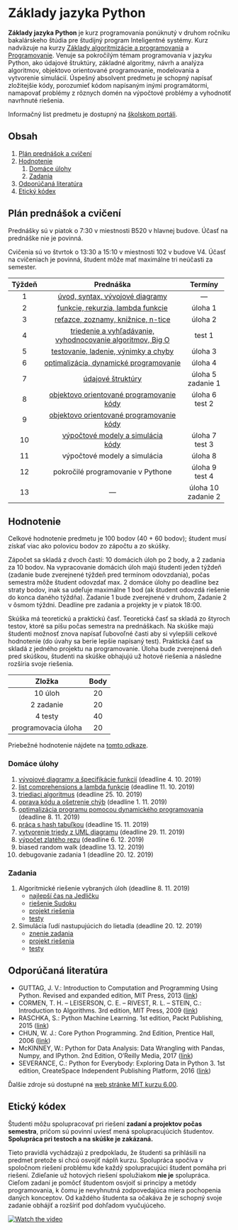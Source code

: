 # Základy jazyka Python

**Základy jazyka Python** je kurz programovania ponúknutý v druhom ročníku bakalárskeho štúdia pre študijný program Inteligentné systémy. Kurz nadväzuje na kurzy [Základy algoritmizácie a programovania](https://kurzy.kpi.fei.tuke.sk/zap/) a [Programovanie](https://kurzy.kpi.fei.tuke.sk/pvjc/). Venuje sa pokročilým témam programovania v jazyku Python, ako údajové štruktúry, základné algoritmy, návrh a analýza algoritmov, objektovo orientované programovanie, modelovania a vytvorenie simulácií. Úspešný absolvent predmetu je schopný napísať zložitejšie kódy, porozumieť kódom napísaným inými programátormi, namapovať problémy z rôznych domén na výpočtové problémy a vyhodnotiť navrhnuté riešenia.

Informačný list predmetu je dostupný na [školskom portáli](https://maisportal.tuke.sk/portal/studijneProgramy.mais).

## Obsah
1. [Plán prednášok a cvičení](#plan)
2. [Hodnotenie](#grading)
    1. [Domáce úlohy](#homeworks)
    2. [Zadania](#assignments)
    <!--3. [Skúška](#exam)-->
3. [Odporúčaná literatúra](#textbooks)
4. [Etický kódex](#collaboration)

## Plán prednášok a cvičení <a name="plan"></a>

Prednášky sú v piatok o 7:30 v miestnosti B520 v hlavnej budove. Účasť na prednáške nie je povinná.

Cvičenia sú vo štvrtok o 13:30 a 15:10 v miestnosti 102 v budove V4. Účasť na cvičeniach je povinná, študent môže mať maximálne tri neúčasti za semester.

| Týždeň |                            Prednáška                          |            Termíny            |
|:------:|:-------------------------------------------------------------:|:-----------------------------:|
| 1      |                 [úvod, syntax, vývojové diagramy](lectures/Lecture-01.pdf)               |               —               |
| 2      |                [funkcie, rekurzia, lambda funkcie](lectures/Lecture-02.pdf)              |            úloha 1            |
| 3      |               [reťazce, zoznamy, knižnice, n-tice](lectures/Lecture-03.pdf)              |            úloha 2            |
| 4      | [triedenie a vyhľadávanie,<br>vyhodnocovanie algoritmov, Big O](lectures/Lecture-04.pdf) |  	       test 1            |
| 5      |              [testovanie, ladenie, výnimky a chyby](lectures/Lecture-05.pdf)             |            úloha 3            |
| 6      |             [optimalizácia, dynamické programovanie](lectures/Lecture-06.pdf)            |            úloha 4            |
| 7      |                        [údajové štruktúry](lectures/Lecture-07.pdf)                      |       úloha 5<br>zadanie 1    |
| 8      |           [objektovo orientované programovanie](lectures/Lecture-08.pdf)<br>[kódy](lectures/l8+9_codes.zip)         |        úloha 6<br>test 2      |
| 9      |           [objektovo orientované programovanie](lectures/Lecture-09.pdf)<br>[kódy](lectures/l8+9_codes.zip)         |                        |
| 10     |             [výpočtové modely a simulácia](lectures/Lecture-10.pdf)<br>[kódy](lectures/l10_codes.zip)          |        úloha 7<br>test 3            |
| 11     |                  výpočtové modely a simulácia                 |            úloha 8            |
| 12     |               pokročilé programovanie v Pythone               |      úloha 9<br>test 4        |
| 13     |                                —                              |     úloha 10<br>zadanie 2     |

## Hodnotenie <a name="grading"></a>

Celkové hodnotenie predmetu je 100 bodov (40 + 60 bodov); študent musí získať viac ako polovicu bodov zo zápočtu a zo skúšky.

Zápočet sa skladá z dvoch častí: 10 domácich úloh po 2 body, a 2 zadania za 10 bodov. Na vypracovanie domácich úloh majú študenti jeden týždeň (zadanie bude zverejnené týždeň pred termínom odovzdania), počas semestra môže študent odovzdať max. 2 domáce úlohy po deadline bez straty bodov, inak sa udeľuje maximálne 1 bod (ak študent odovzdá riešenie do konca daného týždňa). Zadanie 1 bude zverejnené v druhom, Zadanie 2 v ôsmom týždni. Deadline pre zadania a projekty je v piatok 18:00.

Skúška má teoretickú a praktickú časť. Teoretická časť sa skladá zo štyroch testov, ktoré sa píšu počas semestra na prednáškach. Na skúške majú študenti možnosť znova napísať ľubovoľné časti aby si vylepšili celkové hodnotenie (do úvahy sa berie lepšie napísaný test). Praktická časť sa skladá z jedného projektu na programovanie. Úloha bude zverejnená deň pred skúškou, študenti na skúške obhajujú už hotové riešenia a následne rozšíria svoje riešenia.

|        Zložka       | Body |
|:-------------------:|:----:|
|       10 úloh       |  20  |
|      2 zadanie      |  20  |
|       4 testy       |  40  |
| programovacia úloha |  20  |

Priebežné hodnotenie nájdete na [tomto odkaze](https://docs.google.com/spreadsheets/d/1F9FnxOkWjlYYmLJ2lfxC_gJKn2AYVrF0WEWHaI7Ddl4/edit?usp=sharing).

### Domáce úlohy <a name="homeworks"></a>
1. [vývojové diagramy a špecifikácie funkcií](assignments/homeworks.md#h1) (deadline 4. 10. 2019)
2. [list comprehensions a lambda funkcie](assignments/homeworks.md#h2) (deadline 11. 10. 2019)
3. [triediaci algoritmus](assignments/homeworks.md#h3) (deadline 25. 10. 2019)
4. [oprava kódu a ošetrenie chýb](assignments/homeworks.md#h4) (deadline 1. 11. 2019)
5. [optimalizácia programu pomocou dynamického programovania](assignments/homeworks.md#h5) (deadline 8. 11. 2019)
6. [práca s hash tabuľkou](assignments/homeworks.md#h6) (deadline 15. 11. 2019)
7. [vytvorenie triedy z UML diagramu](assignments/homeworks.md#h7) (deadline 29. 11. 2019)
8. [výpočet zlatého rezu](assignments/homeworks.md#h8) (deadline 6. 12. 2019)
9. biased random walk (deadline 13. 12. 2019)
10. debugovanie zadania 1 (deadline 20. 12. 2019)

### Zadania <a name="assignments"></a>
1. Algoritmické riešenie vybraných úloh (deadline 8. 11. 2019)
    * [najlepší čas na Jedličku](assignments/assignment1_problem1.pdf)
    * [riešenie Sudoku](assignments/assignment1_problem2.pdf)
    * [projekt riešenia](assignments/assignment1.zip)
    * [testy](assignments/test_suite_assignment1.zip)
2. Simulácia ľudí nastupujúcich do lietadla (deadline 20. 12. 2019)
    * [znenie zadania](assignments/assignment2.pdf)
    * [projekt riešenia](assignments/assignment2.zip)
    * [testy](assignments/test_suite_assignment2.zip)

<!--### Skúška <a name="exam"></a>-->

## Odporúčaná literatúra <a name="textbooks"></a>

* GUTTAG, J. V.: Introduction to Computation and Programming Using Python. Revised and expanded edition, MIT Press, 2013 ([link](https://doc.lagout.org/programmation/python/Introduction%20to%20Computation%20and%20Programming%20using%20Python%20%28rev.%20ed.%29%20%5BGuttag%202013-08-09%5D.pdf))
* CORMEN, T. H. – LEISERSON, C. E. – RIVEST, R. L. – STEIN, C.: Introduction to Algorithms. 3rd edition, MIT Press, 2009 ([link](https://ms.sapientia.ro/~kasa/Algorithms_3rd.pdf))
* RASCHKA, S.: Python Machine Learning. 1st edition, Packt Publishing, 2015 ([link](https://www.amazon.com/Python-Machine-Learning-scikit-learn-TensorFlow-ebook/dp/B0742K7HYF))
* CHUN, W. J.: Core Python Programming. 2nd Edition, Prentice Hall, 2006 ([link](https://www.amazon.com/Core-Python-Programming-Wesley-Chun/dp/0132269937))
* McKINNEY, W.: Python for Data Analysis: Data Wrangling with Pandas, Numpy, and IPython. 2nd Edition, O’Reilly Media, 2017 ([link](https://www.amazon.com/Python-Data-Analysis-Wrangling-IPython/dp/1491957662))
* SEVERANCE, C.: Python for Everybody: Exploring Data in Python 3. 1st edition, CreateSpace Independent Publishing Platform, 2016 ([link](https://www.amazon.com/Python-Everybody-Exploring-Data/dp/1530051126))

Ďalšie zdroje sú dostupné na [web stránke MIT kurzu 6.00](https://ocw.mit.edu/courses/electrical-engineering-and-computer-science/6-00-introduction-to-computer-science-and-programming-fall-2008/index.htm).

## Etický kódex <a name="collaboration"></a>
Študenti môžu spolupracovať pri riešení **zadaní a projektov počas semestra**, pričom sú povinní uviesť mená spolupracujúcich študentov. **Spolupráca pri testoch a na skúške je zakázaná.**

Tieto pravidlá vychádzajú z predpokladu, že študenti sa prihlásili na predmet pretože si chcú osvojiť náplň kurzu. Spolupráca spočíva v spoločnom riešení problému kde každý spolupracujúci študent pomáha pri riešení. Zdieľanie už hotových riešení spolužiakom **nie je** spolupráca. Cieľom zadaní je pomôcť študentom osvjoiť si princípy a metódy programovania, k čomu je nevyhnutná zodpovedajúca miera pochopenia daných konceptov. Od každého študenta sa očakáva že je schopný svoje zadanie obhájiť a rozšíriť pod dohľadom vyučujúceho.

[![Watch the video](https://img.youtube.com/vi/ZXsQAXx_ao0/0.jpg)](https://www.youtube.com/watch?v=ZXsQAXx_ao0)

